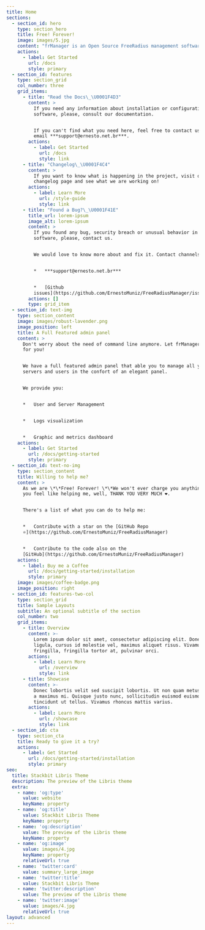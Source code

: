 ```yaml
---
title: Home
sections:
  - section_id: hero
    type: section_hero
    title: Free! Forever!
    image: images/5.jpg
    content: "frManager is an Open Source FreeRadius management software, you can use it as you please \U0001F642\n"
    actions:
      - label: Get Started
        url: /docs
        style: primary
  - section_id: features
    type: section_grid
    col_number: three
    grid_items:
      - title: "Read the Docs\_\U0001F4D3"
        content: >
          If you need any information about installation or configuration of the
          software, please, consult our documentation.


          If you can't find what you need here, feel free to contact us via
          email ***support@ernesto.net.br***.
        actions:
          - label: Get Started
            url: /docs
            style: link
      - title: "Changelog\_\U0001F4C4"
        content: >
          If you want to know what is happening in the project, visit our
          changelog page and see what we are working on!
        actions:
          - label: Learn More
            url: /style-guide
            style: link
      - title: "Found a Bug?\_\U0001F41E"
        title_url: lorem-ipsum
        image_alt: lorem-ipsum
        content: >
          If you found any bug, security breach or unusual behavior in the
          software, please, contact us.


          We would love to know more about and fix it. Contact channels:


          *   ***support@ernesto.net.br***


          *   [Github
          issues](https://github.com/ErnestoMuniz/FreeRadiusManager/issues)
        actions: []
        type: grid_item
  - section_id: text-img
    type: section_content
    image: images/robust-lavender.png
    image_position: left
    title: A Full Featured admin panel
    content: >
      Don't worry about the need of command line anymore. Let frManager do it
      for you!


      We have a full featured admin panel that able you to manage all your
      servers and users in the confort of an elegant panel.


      We provide you:


      *   User and Server Management


      *   Logs visualization


      *   Graphic and metrics dashboard
    actions:
      - label: Get Started
        url: /docs/getting-started
        style: primary
  - section_id: text-no-img
    type: section_content
    title: Willing to help me?
    content: >
      As we are \*\*Free! Forever! \*\*We won't ever charge you anything. But if
      you feel like helping me, well, THANK YOU VERY MUCH ❤️.


      There's a list of what you can do to help me:


      *   Contribute with a star on the [GitHub Repo
      ⭐️](https://github.com/ErnestoMuniz/FreeRadiusManager)


      *   Contribute to the code also on the
      [GitHub](https://github.com/ErnestoMuniz/FreeRadiusManager)
    actions:
      - label: Buy me a Coffee
        url: /docs/getting-started/installation
        style: primary
    image: images/coffee-badge.png
    image_position: right
  - section_id: features-two-col
    type: section_grid
    title: Sample Layouts
    subtitle: An optional subtitle of the section
    col_number: two
    grid_items:
      - title: Overview
        content: >-
          Lorem ipsum dolor sit amet, consectetur adipiscing elit. Donec nisl
          ligula, cursus id molestie vel, maximus aliquet risus. Vivamus in nibh
          fringilla, fringilla tortor at, pulvinar orci.
        actions:
          - label: Learn More
            url: /overview
            style: link
      - title: Showcase
        content: >-
          Donec lobortis velit sed suscipit lobortis. Ut non quam metus. Nullam
          a maximus mi. Quisque justo nunc, sollicitudin euismod euismod at,
          tincidunt ut tellus. Vivamus rhoncus mattis varius.
        actions:
          - label: Learn More
            url: /showcase
            style: link
  - section_id: cta
    type: section_cta
    title: Ready to give it a try?
    actions:
      - label: Get Started
        url: /docs/getting-started/installation
        style: primary
seo:
  title: Stackbit Libris Theme
  description: The preview of the Libris theme
  extra:
    - name: 'og:type'
      value: website
      keyName: property
    - name: 'og:title'
      value: Stackbit Libris Theme
      keyName: property
    - name: 'og:description'
      value: The preview of the Libris theme
      keyName: property
    - name: 'og:image'
      value: images/4.jpg
      keyName: property
      relativeUrl: true
    - name: 'twitter:card'
      value: summary_large_image
    - name: 'twitter:title'
      value: Stackbit Libris Theme
    - name: 'twitter:description'
      value: The preview of the Libris theme
    - name: 'twitter:image'
      value: images/4.jpg
      relativeUrl: true
layout: advanced
---
```

